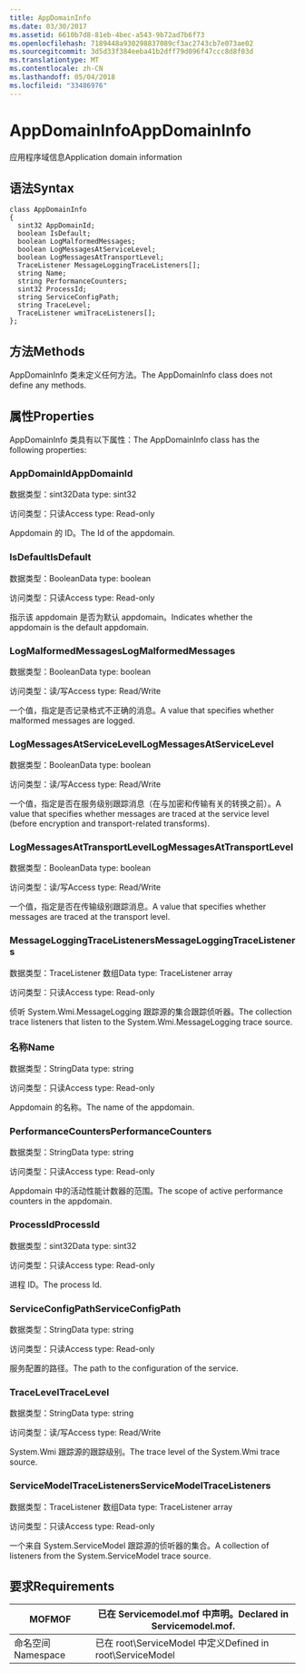 ```yaml
---
title: AppDomainInfo
ms.date: 03/30/2017
ms.assetid: 6610b7d8-81eb-4bec-a543-9b72ad7b6f73
ms.openlocfilehash: 7189448a930298837089cf3ac2743cb7e073ae02
ms.sourcegitcommit: 3d5d33f384eeba41b2dff79d096f47ccc8d8f03d
ms.translationtype: MT
ms.contentlocale: zh-CN
ms.lasthandoff: 05/04/2018
ms.locfileid: "33486976"
---
```

# <a name="appdomaininfo"></a><span data-ttu-id="7785e-102">AppDomainInfo</span><span class="sxs-lookup"><span data-stu-id="7785e-102">AppDomainInfo</span></span>
<span data-ttu-id="7785e-103">应用程序域信息</span><span class="sxs-lookup"><span data-stu-id="7785e-103">Application domain information</span></span>  
  
## <a name="syntax"></a><span data-ttu-id="7785e-104">语法</span><span class="sxs-lookup"><span data-stu-id="7785e-104">Syntax</span></span>  
  
```  
class AppDomainInfo  
{  
  sint32 AppDomainId;  
  boolean IsDefault;  
  boolean LogMalformedMessages;  
  boolean LogMessagesAtServiceLevel;  
  boolean LogMessagesAtTransportLevel;  
  TraceListener MessageLoggingTraceListeners[];  
  string Name;  
  string PerformanceCounters;  
  sint32 ProcessId;  
  string ServiceConfigPath;  
  string TraceLevel;  
  TraceListener wmiTraceListeners[];  
};  
```  
  
## <a name="methods"></a><span data-ttu-id="7785e-105">方法</span><span class="sxs-lookup"><span data-stu-id="7785e-105">Methods</span></span>  
 <span data-ttu-id="7785e-106">AppDomainInfo 类未定义任何方法。</span><span class="sxs-lookup"><span data-stu-id="7785e-106">The AppDomainInfo class does not define any methods.</span></span>  
  
## <a name="properties"></a><span data-ttu-id="7785e-107">属性</span><span class="sxs-lookup"><span data-stu-id="7785e-107">Properties</span></span>  
 <span data-ttu-id="7785e-108">AppDomainInfo 类具有以下属性：</span><span class="sxs-lookup"><span data-stu-id="7785e-108">The AppDomainInfo class has the following properties:</span></span>  
  
### <a name="appdomainid"></a><span data-ttu-id="7785e-109">AppDomainId</span><span class="sxs-lookup"><span data-stu-id="7785e-109">AppDomainId</span></span>  
 <span data-ttu-id="7785e-110">数据类型：sint32</span><span class="sxs-lookup"><span data-stu-id="7785e-110">Data type: sint32</span></span>  
  
 <span data-ttu-id="7785e-111">访问类型：只读</span><span class="sxs-lookup"><span data-stu-id="7785e-111">Access type: Read-only</span></span>  
  
 <span data-ttu-id="7785e-112">Appdomain 的 ID。</span><span class="sxs-lookup"><span data-stu-id="7785e-112">The Id of the appdomain.</span></span>  
  
### <a name="isdefault"></a><span data-ttu-id="7785e-113">IsDefault</span><span class="sxs-lookup"><span data-stu-id="7785e-113">IsDefault</span></span>  
 <span data-ttu-id="7785e-114">数据类型：Boolean</span><span class="sxs-lookup"><span data-stu-id="7785e-114">Data type: boolean</span></span>  
  
 <span data-ttu-id="7785e-115">访问类型：只读</span><span class="sxs-lookup"><span data-stu-id="7785e-115">Access type: Read-only</span></span>  
  
 <span data-ttu-id="7785e-116">指示该 appdomain 是否为默认 appdomain。</span><span class="sxs-lookup"><span data-stu-id="7785e-116">Indicates whether the appdomain is the default appdomain.</span></span>  
  
### <a name="logmalformedmessages"></a><span data-ttu-id="7785e-117">LogMalformedMessages</span><span class="sxs-lookup"><span data-stu-id="7785e-117">LogMalformedMessages</span></span>  
 <span data-ttu-id="7785e-118">数据类型：Boolean</span><span class="sxs-lookup"><span data-stu-id="7785e-118">Data type: boolean</span></span>  
  
 <span data-ttu-id="7785e-119">访问类型：读/写</span><span class="sxs-lookup"><span data-stu-id="7785e-119">Access type: Read/Write</span></span>  
  
 <span data-ttu-id="7785e-120">一个值，指定是否记录格式不正确的消息。</span><span class="sxs-lookup"><span data-stu-id="7785e-120">A value that specifies whether malformed messages are logged.</span></span>  
  
### <a name="logmessagesatservicelevel"></a><span data-ttu-id="7785e-121">LogMessagesAtServiceLevel</span><span class="sxs-lookup"><span data-stu-id="7785e-121">LogMessagesAtServiceLevel</span></span>  
 <span data-ttu-id="7785e-122">数据类型：Boolean</span><span class="sxs-lookup"><span data-stu-id="7785e-122">Data type: boolean</span></span>  
  
 <span data-ttu-id="7785e-123">访问类型：读/写</span><span class="sxs-lookup"><span data-stu-id="7785e-123">Access type: Read/Write</span></span>  
  
 <span data-ttu-id="7785e-124">一个值，指定是否在服务级别跟踪消息（在与加密和传输有关的转换之前）。</span><span class="sxs-lookup"><span data-stu-id="7785e-124">A value that specifies whether messages are traced at the service level (before encryption and transport-related transforms).</span></span>  
  
### <a name="logmessagesattransportlevel"></a><span data-ttu-id="7785e-125">LogMessagesAtTransportLevel</span><span class="sxs-lookup"><span data-stu-id="7785e-125">LogMessagesAtTransportLevel</span></span>  
 <span data-ttu-id="7785e-126">数据类型：Boolean</span><span class="sxs-lookup"><span data-stu-id="7785e-126">Data type: boolean</span></span>  
  
 <span data-ttu-id="7785e-127">访问类型：读/写</span><span class="sxs-lookup"><span data-stu-id="7785e-127">Access type: Read/Write</span></span>  
  
 <span data-ttu-id="7785e-128">一个值，指定是否在传输级别跟踪消息。</span><span class="sxs-lookup"><span data-stu-id="7785e-128">A value that specifies whether messages are traced at the transport level.</span></span>  
  
### <a name="messageloggingtracelisteners"></a><span data-ttu-id="7785e-129">MessageLoggingTraceListeners</span><span class="sxs-lookup"><span data-stu-id="7785e-129">MessageLoggingTraceListeners</span></span>  
 <span data-ttu-id="7785e-130">数据类型：TraceListener 数组</span><span class="sxs-lookup"><span data-stu-id="7785e-130">Data type: TraceListener array</span></span>  
  
 <span data-ttu-id="7785e-131">访问类型：只读</span><span class="sxs-lookup"><span data-stu-id="7785e-131">Access type: Read-only</span></span>  
  
 <span data-ttu-id="7785e-132">侦听 System.Wmi.MessageLogging 跟踪源的集合跟踪侦听器。</span><span class="sxs-lookup"><span data-stu-id="7785e-132">The collection trace listeners that listen to the System.Wmi.MessageLogging trace source.</span></span>  
  
### <a name="name"></a><span data-ttu-id="7785e-133">名称</span><span class="sxs-lookup"><span data-stu-id="7785e-133">Name</span></span>  
 <span data-ttu-id="7785e-134">数据类型：String</span><span class="sxs-lookup"><span data-stu-id="7785e-134">Data type: string</span></span>  
  
 <span data-ttu-id="7785e-135">访问类型：只读</span><span class="sxs-lookup"><span data-stu-id="7785e-135">Access type: Read-only</span></span>  
  
 <span data-ttu-id="7785e-136">Appdomain 的名称。</span><span class="sxs-lookup"><span data-stu-id="7785e-136">The name of the appdomain.</span></span>  
  
### <a name="performancecounters"></a><span data-ttu-id="7785e-137">PerformanceCounters</span><span class="sxs-lookup"><span data-stu-id="7785e-137">PerformanceCounters</span></span>  
 <span data-ttu-id="7785e-138">数据类型：String</span><span class="sxs-lookup"><span data-stu-id="7785e-138">Data type: string</span></span>  
  
 <span data-ttu-id="7785e-139">访问类型：只读</span><span class="sxs-lookup"><span data-stu-id="7785e-139">Access type: Read-only</span></span>  
  
 <span data-ttu-id="7785e-140">Appdomain 中的活动性能计数器的范围。</span><span class="sxs-lookup"><span data-stu-id="7785e-140">The scope of active performance counters in the appdomain.</span></span>  
  
### <a name="processid"></a><span data-ttu-id="7785e-141">ProcessId</span><span class="sxs-lookup"><span data-stu-id="7785e-141">ProcessId</span></span>  
 <span data-ttu-id="7785e-142">数据类型：sint32</span><span class="sxs-lookup"><span data-stu-id="7785e-142">Data type: sint32</span></span>  
  
 <span data-ttu-id="7785e-143">访问类型：只读</span><span class="sxs-lookup"><span data-stu-id="7785e-143">Access type: Read-only</span></span>  
  
 <span data-ttu-id="7785e-144">进程 ID。</span><span class="sxs-lookup"><span data-stu-id="7785e-144">The process Id.</span></span>  
  
### <a name="serviceconfigpath"></a><span data-ttu-id="7785e-145">ServiceConfigPath</span><span class="sxs-lookup"><span data-stu-id="7785e-145">ServiceConfigPath</span></span>  
 <span data-ttu-id="7785e-146">数据类型：String</span><span class="sxs-lookup"><span data-stu-id="7785e-146">Data type: string</span></span>  
  
 <span data-ttu-id="7785e-147">访问类型：只读</span><span class="sxs-lookup"><span data-stu-id="7785e-147">Access type: Read-only</span></span>  
  
 <span data-ttu-id="7785e-148">服务配置的路径。</span><span class="sxs-lookup"><span data-stu-id="7785e-148">The path to the configuration of the service.</span></span>  
  
### <a name="tracelevel"></a><span data-ttu-id="7785e-149">TraceLevel</span><span class="sxs-lookup"><span data-stu-id="7785e-149">TraceLevel</span></span>  
 <span data-ttu-id="7785e-150">数据类型：String</span><span class="sxs-lookup"><span data-stu-id="7785e-150">Data type: string</span></span>  
  
 <span data-ttu-id="7785e-151">访问类型：读/写</span><span class="sxs-lookup"><span data-stu-id="7785e-151">Access type: Read/Write</span></span>  
  
 <span data-ttu-id="7785e-152">System.Wmi 跟踪源的跟踪级别。</span><span class="sxs-lookup"><span data-stu-id="7785e-152">The trace level of the System.Wmi trace source.</span></span>  
  
### <a name="servicemodeltracelisteners"></a><span data-ttu-id="7785e-153">ServiceModelTraceListeners</span><span class="sxs-lookup"><span data-stu-id="7785e-153">ServiceModelTraceListeners</span></span>  
 <span data-ttu-id="7785e-154">数据类型：TraceListener 数组</span><span class="sxs-lookup"><span data-stu-id="7785e-154">Data type: TraceListener array</span></span>  
  
 <span data-ttu-id="7785e-155">访问类型：只读</span><span class="sxs-lookup"><span data-stu-id="7785e-155">Access type: Read-only</span></span>  
  
 <span data-ttu-id="7785e-156">一个来自 System.ServiceModel 跟踪源的侦听器的集合。</span><span class="sxs-lookup"><span data-stu-id="7785e-156">A collection of listeners from the System.ServiceModel trace source.</span></span>  
  
## <a name="requirements"></a><span data-ttu-id="7785e-157">要求</span><span class="sxs-lookup"><span data-stu-id="7785e-157">Requirements</span></span>  
  
|<span data-ttu-id="7785e-158">MOF</span><span class="sxs-lookup"><span data-stu-id="7785e-158">MOF</span></span>|<span data-ttu-id="7785e-159">已在 Servicemodel.mof 中声明。</span><span class="sxs-lookup"><span data-stu-id="7785e-159">Declared in Servicemodel.mof.</span></span>|  
|---------|-----------------------------------|  
|<span data-ttu-id="7785e-160">命名空间</span><span class="sxs-lookup"><span data-stu-id="7785e-160">Namespace</span></span>|<span data-ttu-id="7785e-161">已在 root\ServiceModel 中定义</span><span class="sxs-lookup"><span data-stu-id="7785e-161">Defined in root\ServiceModel</span></span>|
